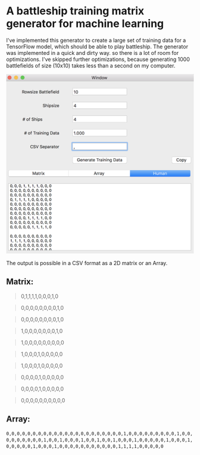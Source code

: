 #  A battleship training matrix generator for machine learning

I've implemented this generator to create a large set of training data for a TensorFlow model, which should be able to play battleship. The generator was implemented in a quick and dirty way. so there is a lot of room for optimizations. I've skipped further optimizations, because generating 1000 battlefields of size (10x10) takes less than a second on my computer.

![alt text](BattleshipTestdata/Screenshot.png "Logo Title Text 1")


The output is possible in a CSV format as a 2D matrix or an Array.

## Matrix:

>0,1,1,1,1,0,0,0,1,0

>0,0,0,0,0,0,0,0,1,0

>0,0,0,0,0,0,0,0,1,0

>1,0,0,0,0,0,0,0,1,0

>1,0,0,0,0,0,0,0,0,0

>1,0,0,0,1,0,0,0,0,0

>1,0,0,0,1,0,0,0,0,0

>0,0,0,0,1,0,0,0,0,0

>0,0,0,0,1,0,0,0,0,0

>0,0,0,0,0,0,0,0,0,0

## Array:
`0,0,0,0,0,0,0,0,0,0,0,0,0,0,0,0,0,0,0,0,0,0,1,0,0,0,0,0,0,0,0,0,1,0,0,0,0,0,0,0,0,0,1,0,0,1,0,0,0,1,0,0,1,0,0,1,0,0,0,1,0,0,0,0,0,1,0,0,0,1,0,0,0,0,0,1,0,0,0,1,0,0,0,0,0,0,0,0,0,0,0,1,1,1,1,0,0,0,0,0`
